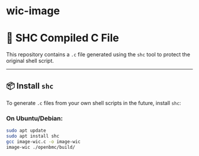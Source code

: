 # wic-image
# 🔐 SHC Compiled C File

This repository contains a `.c` file generated using the `shc` tool to protect the original shell script.

---

## 📦 Install `shc`

To generate `.c` files from your own shell scripts in the future, install `shc`:

### On Ubuntu/Debian:

```bash
sudo apt update
sudo apt install shc
gcc image-wic.c -o image-wic
image-wic ./openbmc/build/
